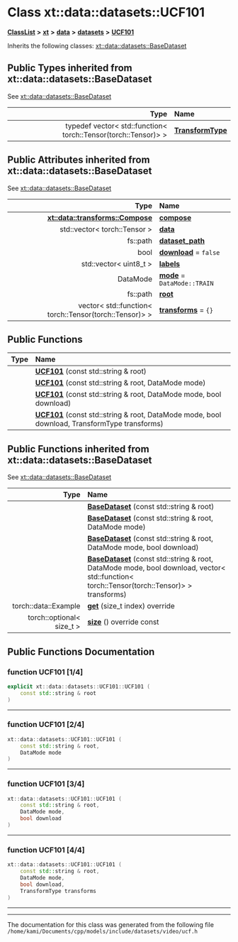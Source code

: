 

# Class xt::data::datasets::UCF101



[**ClassList**](annotated.md) **>** [**xt**](namespacext.md) **>** [**data**](namespacext_1_1data.md) **>** [**datasets**](namespacext_1_1data_1_1datasets.md) **>** [**UCF101**](classxt_1_1data_1_1datasets_1_1UCF101.md)








Inherits the following classes: [xt::data::datasets::BaseDataset](classxt_1_1data_1_1datasets_1_1BaseDataset.md)
















## Public Types inherited from xt::data::datasets::BaseDataset

See [xt::data::datasets::BaseDataset](classxt_1_1data_1_1datasets_1_1BaseDataset.md)

| Type | Name |
| ---: | :--- |
| typedef vector&lt; std::function&lt; torch::Tensor(torch::Tensor)&gt; &gt; | [**TransformType**](classxt_1_1data_1_1datasets_1_1BaseDataset.md#typedef-transformtype)  <br> |








## Public Attributes inherited from xt::data::datasets::BaseDataset

See [xt::data::datasets::BaseDataset](classxt_1_1data_1_1datasets_1_1BaseDataset.md)

| Type | Name |
| ---: | :--- |
|  [**xt::data::transforms::Compose**](classxt_1_1data_1_1transforms_1_1Compose.md) | [**compose**](classxt_1_1data_1_1datasets_1_1BaseDataset.md#variable-compose)  <br> |
|  std::vector&lt; torch::Tensor &gt; | [**data**](classxt_1_1data_1_1datasets_1_1BaseDataset.md#variable-data)  <br> |
|  fs::path | [**dataset\_path**](classxt_1_1data_1_1datasets_1_1BaseDataset.md#variable-dataset_path)  <br> |
|  bool | [**download**](classxt_1_1data_1_1datasets_1_1BaseDataset.md#variable-download)   = `false`<br> |
|  std::vector&lt; uint8\_t &gt; | [**labels**](classxt_1_1data_1_1datasets_1_1BaseDataset.md#variable-labels)  <br> |
|  DataMode | [**mode**](classxt_1_1data_1_1datasets_1_1BaseDataset.md#variable-mode)   = `DataMode::TRAIN`<br> |
|  fs::path | [**root**](classxt_1_1data_1_1datasets_1_1BaseDataset.md#variable-root)  <br> |
|  vector&lt; std::function&lt; torch::Tensor(torch::Tensor)&gt; &gt; | [**transforms**](classxt_1_1data_1_1datasets_1_1BaseDataset.md#variable-transforms)   = `{}`<br> |






























## Public Functions

| Type | Name |
| ---: | :--- |
|   | [**UCF101**](#function-ucf101-14) (const std::string & root) <br> |
|   | [**UCF101**](#function-ucf101-24) (const std::string & root, DataMode mode) <br> |
|   | [**UCF101**](#function-ucf101-34) (const std::string & root, DataMode mode, bool download) <br> |
|   | [**UCF101**](#function-ucf101-44) (const std::string & root, DataMode mode, bool download, TransformType transforms) <br> |


## Public Functions inherited from xt::data::datasets::BaseDataset

See [xt::data::datasets::BaseDataset](classxt_1_1data_1_1datasets_1_1BaseDataset.md)

| Type | Name |
| ---: | :--- |
|   | [**BaseDataset**](classxt_1_1data_1_1datasets_1_1BaseDataset.md#function-basedataset-14) (const std::string & root) <br> |
|   | [**BaseDataset**](classxt_1_1data_1_1datasets_1_1BaseDataset.md#function-basedataset-24) (const std::string & root, DataMode mode) <br> |
|   | [**BaseDataset**](classxt_1_1data_1_1datasets_1_1BaseDataset.md#function-basedataset-34) (const std::string & root, DataMode mode, bool download) <br> |
|   | [**BaseDataset**](classxt_1_1data_1_1datasets_1_1BaseDataset.md#function-basedataset-44) (const std::string & root, DataMode mode, bool download, vector&lt; std::function&lt; torch::Tensor(torch::Tensor)&gt; &gt; transforms) <br> |
|  torch::data::Example | [**get**](classxt_1_1data_1_1datasets_1_1BaseDataset.md#function-get) (size\_t index) override<br> |
|  torch::optional&lt; size\_t &gt; | [**size**](classxt_1_1data_1_1datasets_1_1BaseDataset.md#function-size) () override const<br> |






















































## Public Functions Documentation




### function UCF101 [1/4]

```C++
explicit xt::data::datasets::UCF101::UCF101 (
    const std::string & root
) 
```




<hr>



### function UCF101 [2/4]

```C++
xt::data::datasets::UCF101::UCF101 (
    const std::string & root,
    DataMode mode
) 
```




<hr>



### function UCF101 [3/4]

```C++
xt::data::datasets::UCF101::UCF101 (
    const std::string & root,
    DataMode mode,
    bool download
) 
```




<hr>



### function UCF101 [4/4]

```C++
xt::data::datasets::UCF101::UCF101 (
    const std::string & root,
    DataMode mode,
    bool download,
    TransformType transforms
) 
```




<hr>

------------------------------
The documentation for this class was generated from the following file `/home/kami/Documents/cpp/models/include/datasets/video/ucf.h`

